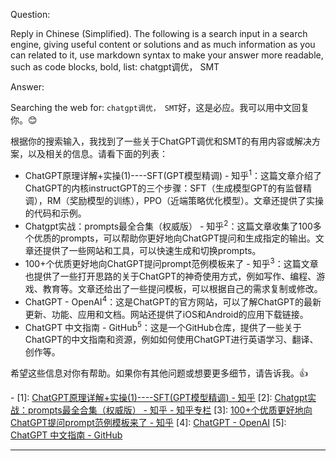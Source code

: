 Question:

Reply in Chinese (Simplified). The following is a search input in a search engine, giving useful content or solutions and as much information as you can related to it, use markdown syntax to make your answer more readable, such as code blocks, bold, list: 
chatgpt调优， SMT

Answer:

Searching the web for: `chatgpt调优， SMT`好，这是必应。我可以用中文回复你。😊

根据你的搜索输入，我找到了一些关于ChatGPT调优和SMT的有用内容或解决方案，以及相关的信息。请看下面的列表：

- ChatGPT原理详解+实操(1)----SFT(GPT模型精调) - 知乎<sup>1</sup>：这篇文章介绍了ChatGPT的内核instructGPT的三个步骤：SFT（生成模型GPT的有监督精调），RM（奖励模型的训练），PPO（近端策略优化模型）。文章还提供了实操的代码和示例。
- Chatgpt实战：prompts最全合集（权威版） - 知乎<sup>2</sup>：这篇文章收集了100多个优质的prompts，可以帮助你更好地向ChatGPT提问和生成指定的输出。文章还提供了一些网站和工具，可以快速生成和切换prompts。
- 100+个优质更好地向ChatGPT提问prompt范例模板来了 - 知乎<sup>3</sup>：这篇文章也提供了一些打开思路的关于ChatGPT的神奇使用方式，例如写作、编程、游戏、教育等。文章还给出了一些提问模板，可以根据自己的需求复制或修改。
- ChatGPT - OpenAI<sup>4</sup>：这是ChatGPT的官方网站，可以了解ChatGPT的最新更新、功能、应用和文档。网站还提供了iOS和Android的应用下载链接。
- ChatGPT 中文指南 - GitHub<sup>5</sup>：这是一个GitHub仓库，提供了一些关于ChatGPT的中文指南和资源，例如如何使用ChatGPT进行英语学习、翻译、创作等。

希望这些信息对你有帮助。如果你有其他问题或想要更多细节，请告诉我。👍

\-
\[1]: [ChatGPT原理详解+实操(1)----SFT(GPT模型精调) - 知乎](https://zhuanlan.zhihu.com/p/609795142)
\[2]: [Chatgpt实战：prompts最全合集（权威版） - 知乎 - 知乎专栏](https://zhuanlan.zhihu.com/p/626024467)
\[3]: [100+个优质更好地向ChatGPT提问prompt范例模板来了 - 知乎](https://zhuanlan.zhihu.com/p/619303690)
\[4]: [ChatGPT - OpenAI](https://openai.com/chatgpt)
\[5]: [ChatGPT 中文指南 - GitHub](https://github.com/kqyun/GPTcn)

<hr/>

